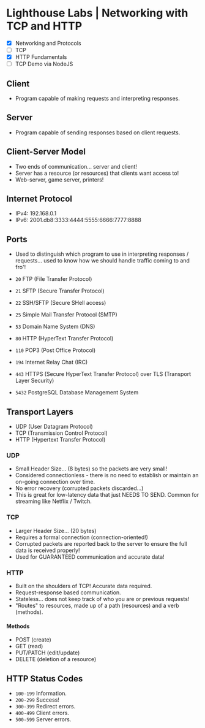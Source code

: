 # Lighthouse Labs | Networking with TCP and HTTP

* [X] Networking and Protocols
* [ ] TCP
* [X] HTTP Fundamentals
* [ ] TCP Demo via NodeJS

## Client

* Program capable of making requests and interpreting responses.

## Server

* Program capable of sending responses based on client requests.

## Client-Server Model

* Two ends of communication... server and client!
* Server has a resource (or resources) that clients want access to!
* Web-server, game server, printers!

## Internet Protocol

* IPv4: 192.168.0.1
* IPv6: 2001.db8:3333:4444:5555:6666:7777:8888

## Ports

* Used to distinguish which program to use in interpreting responses / requests... used to know how we should handle traffic coming to and fro'!

* `20` FTP (File Transfer Protocol)
* `21` SFTP (Secure Transfer Protocol)
* `22` SSH/SFTP (Secure SHell access)
* `25` Simple Mail Transfer Protocol (SMTP)
* `53` Domain Name System (DNS)
* `80` HTTP (HyperText Transfer Protocol)
* `110` POP3 (Post Office Protocol)
* `194` Internet Relay Chat (IRC)
* `443` HTTPS (Secure HyperText Transfer Protocol) over TLS (Transport Layer Security)
* `5432` PostgreSQL Database Management System

## Transport Layers

* UDP (User Datagram Protocol)
* TCP (Transmission Control Protocol)
* HTTP (Hypertext Transfer Protocol)

### UDP

* Small Header Size... (8 bytes) so the packets are very small!
* Considered connectionless - there is no need to establish or maintain an on-going connection over time.
* No error recovery (corrupted packets discarded...)
* This is great for low-latency data that just NEEDS TO SEND. Common for streaming like Netflix / Twitch.

### TCP

* Larger Header Size... (20 bytes)
* Requires a formal connection (connection-oriented!)
* Corrupted packets are reported back to the server to ensure the full data is received properly!
* Used for GUARANTEED communication and accurate data!

### HTTP

* Built on the shoulders of TCP! Accurate data required.
* Request-response based communication.
* Stateless... does not keep track of who you are or previous requests!
* "Routes" to resources, made up of a path (resources) and a verb (methods).

#### Methods

* POST (create)
* GET (read)
* PUT/PATCH (edit/update)
* DELETE (deletion of a resource)

## HTTP Status Codes

* `100-199` Information.
* `200-299` Success!
* `300-399` Redirect errors.
* `400-499` Client errors.
* `500-599` Server errors.
